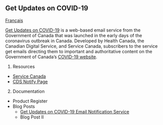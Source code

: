 ## Get Updates on COVID-19

[Français](www.french)

[Get Updates on COVID-19](https://www.canada.ca/en/managed-web-service/get-updates-covid-19.html) is a web-based email service from the Government of Canada that was launched in the early days of the coronavirus outbreak in Canada. Developed by Health Canada, the Canadian Digital Service, and Service Canada, subscribers to the service get emails directing them to important and authoritative content on the Government of Canada’s [COVID-19 website](https://www.canada.ca/coronavirus).


1. Resources
- [Service Canada](https://github.com/ServiceCanada/x-notify)
- [CDS Notify Page](https://notification.alpha.canada.ca)

2. Documentation
 - Product Register
 - Blog Posts
   - [Get Updates on COVID-19 Email Notification Service](https://digital.canada.ca/2020/05/13/get-updates-on-covid-19-email-notification-service/)
   - Blog Post II